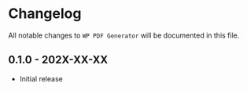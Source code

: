 # Changelog

All notable changes to `WP PDF Generator` will be documented in this file.

## 0.1.0 - 202X-XX-XX

- Initial release
